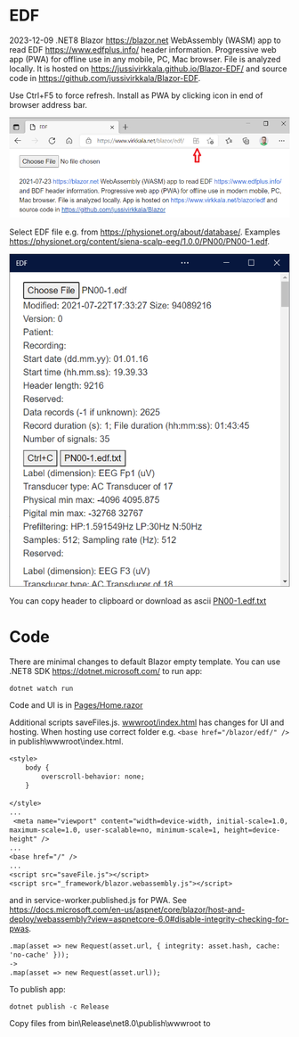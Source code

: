 # EDF

2023-12-09 .NET8 Blazor https://blazor.net  WebAssembly (WASM) app to read EDF https://www.edfplus.info/ header information. Progressive web app (PWA) for offline use in any mobile, PC, Mac browser. File is analyzed locally. It is hosted on https://jussivirkkala.github.io/Blazor-EDF/ and source code in https://github.com/jussivirkkala/Blazor-EDF. 

Use Ctrl+F5 to force refresh. Install as PWA by clicking icon in end of browser address bar.

![EDF-1](EDF-0.png)

Select EDF file e.g. from https://physionet.org/about/database/. Examples https://physionet.org/content/siena-scalp-eeg/1.0.0/PN00/PN00-1.edf.  

![EDF-2](EDF-1.png)

You can copy header to clipboard or download as ascii [PN00-1.edf.txt](PN00-1.edf.txt)

# Code

There are minimal changes to default Blazor empty template. You can use .NET8 SDK https://dotnet.microsoft.com/ to run app: 

```
dotnet watch run
```
Code and UI is in [Pages/Home.razor](Pages/Home.razor)


Additional scripts saveFiles.js. [wwwroot/index.html](wwwroot/index.html) has changes for UI and hosting. When hosting use correct folder e.g. ```<base href="/blazor/edf/" />``` in publish\wwwroot\index.html.
```
<style>
    body {
        overscroll-behavior: none;
    }

</style>
...
 <meta name="viewport" content="width=device-width, initial-scale=1.0, maximum-scale=1.0, user-scalable=no, minimum-scale=1, height=device-height" />
...
<base href="/" />
...
<script src="saveFile.js"></script>
<script src="_framework/blazor.webassembly.js"></script>
```
and in service-worker.published.js for PWA. See https://docs.microsoft.com/en-us/aspnet/core/blazor/host-and-deploy/webassembly?view=aspnetcore-6.0#disable-integrity-checking-for-pwas.

```
.map(asset => new Request(asset.url, { integrity: asset.hash, cache: 'no-cache' }));
->
.map(asset => new Request(asset.url));
```

To publish app: 

```
dotnet publish -c Release
```
Copy files from bin\Release\net8.0\publish\wwwroot to 

